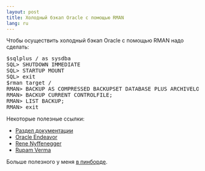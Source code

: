 ```yaml
---
layout: post
title: Холодный бэкап Oracle с помощью RMAN 
lang: ru
---
```


Чтобы осуществить холодный бэкап Oracle с помощью RMAN надо сделать:

<pre>
$sqlplus / as sysdba
SQL> SHUTDOWN IMMEDIATE
SQL> STARTUP MOUNT
SQL> exit
$rman target /
RMAN> BACKUP AS COMPRESSED BACKUPSET DATABASE PLUS ARCHIVELOG;
RMAN> BACKUP CURRENT CONTROLFILE;
RMAN> LIST BACKUP;
RMAN> exit
</pre>

Некоторые полезные ссылки:
* [Раздел документации](http://docs.oracle.com/cd/B19306_01/backup.102/b14192/bkup003.htm)
* [Oracle Endeavor](http://oracleendeavor.blogspot.ru/2010/03/rman-compressed-backups.html)
* [Rene Nyffenegger](http://www.adp-gmbh.ch/ora/admin/backup_recovery/coldbackup_sh.html)
* [Rupam Verma](http://rupamverma.blogspot.ru/2011/04/rman-commands-quick-reference-guide.html)

Больше полезного у меня [в пинборде](https://pinboard.in/u:schmooser/t:rman/).
